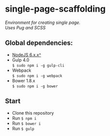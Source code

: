 # single-page-scaffolding
*Environment for creating single page.*   
*Uses Pug and SCSS* 

## Global dependencies:
* [NodeJS 6.x.x^](https://nodejs.org/en/download/package-manager/#debian-and-ubuntu-based-linux-distributions)  
* Gulp 4.0  
`$ sudo npm i -g gulp-cli`  
* Webpack  
`$ sudo npm i -g webpack`  
* Bower 1.8.x  
`$ sudo npm i -g bower`

## Start
* Clone this repository
* Run `$ npm i`  
* Run `$ bower i`  
* Run `$ gulp`  
